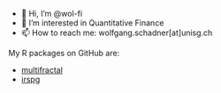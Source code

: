 - 👋 Hi, I’m @wol-fi
- 👀 I’m interested in Quantitative Finance
- 📫 How to reach me: wolfgang.schadner[at]unisg.ch

My R packages on GitHub are:
- [multifractal](https://github.com/wol-fi/multifractal)
- [irspg](https://github.com/wol-fi/irspg)

